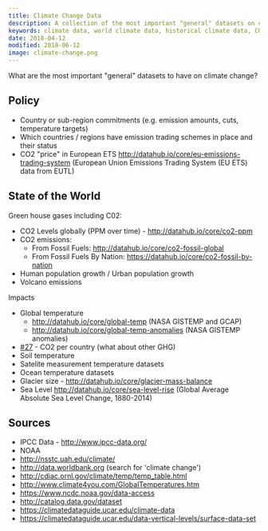 ```yaml
---
title: Climate Change Data
description: A collection of the most important "general" datasets on climate change.
keywords: climate data, world climate data, historical climate data, CO2 levels globally, CO2 emission from fossil fuels
date: 2018-04-12
modified: 2018-06-12
image: climate-change.png
---
```


What are the most important "general" datasets to have on climate change?

## Policy

* Country or sub-region commitments (e.g. emission amounts, cuts, temperature targets)
* Which countries / regions have emission trading schemes in place and their status
* CO2 "price" in European ETS http://datahub.io/core/eu-emissions-trading-system (European Union Emissions Trading System (EU ETS) data from EUTL)

## State of the World

Green house gases including C02:

* CO2 Levels globally (PPM over time) - http://datahub.io/core/co2-ppm
* CO2 emissions:
  * From Fossil Fuels: http://datahub.io/core/co2-fossil-global
  * From Fossil Fuels By Nation: https://datahub.io/core/co2-fossil-by-nation
* Human population growth / Urban population growth
* Volcano emissions

Impacts

* Global temperature
  * http://datahub.io/core/global-temp (NASA GISTEMP and GCAP)
  * http://datahub.io/core/global-temp-anomalies (NASA GISTEMP anomalies)
* [#27](https://github.com/datasets/registry/issues/27) - CO2 per country (what about other GHG)
* Soil temperature
* Satelite measurement temperature datasets
* Ocean temperature datasets
* Glacier size - http://datahub.io/core/glacier-mass-balance
* Sea Level http://datahub.io/core/sea-level-rise (Global Average Absolute Sea Level Change, 1880-2014)

## Sources

* IPCC Data - http://www.ipcc-data.org/
* NOAA
* http://nsstc.uah.edu/climate/
* http://data.worldbank.org (search for 'climate change')
* http://cdiac.ornl.gov/climate/temp/temp_table.html
* http://www.climate4you.com/GlobalTemperatures.htm
* https://www.ncdc.noaa.gov/data-access
* http://catalog.data.gov/dataset
* https://climatedataguide.ucar.edu/climate-data
* https://climatedataguide.ucar.edu/data-vertical-levels/surface-data-set
